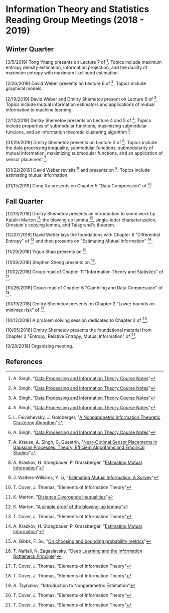 # Information Theory and Statistics Reading Group Meetings (2018 - 2019)

## Winter Quarter

[3/5/2019] Tong Yitang presents on Lecture 7 of [^9]. Topics include maximum entropy density estimation, information projection, and the duality of maximum entropy with maximum likelihood estimation.

[2/26/2019] David Weber presents on Lecture 6 of [^9]. Topics include graphical models.

[2/19/2019] David Weber and Dmitry Shemetov present on Lecture 6 of [^9]. Topics include mutual information estimators and applications of mutual information to machine learning.

[2/12/2019] Dmitry Shemetov presents on Lecture 4 and 5 of [^9]. Topics include properties of submodular functions, maximizing submodular funcions, and an information theoretic clustering algorithm [^11].

[01/29/2019] Dmitry Shemetov presents on Lecture 3 of [^9]. Topics include the data processing inequality, submodular functions, submodularity of mutual information, maximizing submodular functions, and an application of sensor placement [^10].

[01/22/2019] David Weber revisits [^5] and presents on [^8]. Topics include estimating mutual information.

[01/15/2019] Cong Xu presents on Chapter 5 "Data Compression" of [^1].

## Fall Quarter

[12/13/2018] Dmitry Shemetov presents an introduction to some work by Katalin Marton [^6]: the blowing up lemma [^7], single-letter characterization, Ornstein's copying lemma, and Talagrand's theorem.

[12/07/2018] David Weber lays the foundations with Chapter 8 "Differential Entropy" of [^1] and then presents on "Estimating Mutual Information" [^5].

[11/29/2018] Yiqun Shao presents on [^4].

[11/09/2018] Stephen Sheng presents on [^3].

[11/02/2018] Group read of Chapter 11 "Information Theory and Statistics" of [^1].

[10/26/2018] Group read of Chapter 6 "Gambling and Data Compression" of [^1].

[10/19/2018] Dmitry Shemetov presents on Chapter 2 "Lower bounds on minimax risk" of [^2].

[10/12/2018] A problem solving session dedicated to Chapter 2 of [^1].

[10/05/2018] Dmitry Shemetov presents the foundational material from Chapter 2 "Entropy, Relative Entropy, Mutual Information" of [^1].

[9/28/2018] Organizing meeting.

## References

[^1]: T. Cover, J. Thomas, "Elements of Information Theory"
[^2]: A. Tsybakov, "Introduction to Nonparametric Estimation"
[^3]: T. Naftali, N. Zagaslavsky, "[Deep Learning and the Information Bottleneck Principle](https://arxiv.org/abs/1503.02406)"
[^4]: A. Gibbs, F. Su, "[On choosing and bounding probability metrics](https://arxiv.org/abs/math/0209021)"
[^5]: A. Kraskov, H. Stoegbauer, P. Grassberger, "[Estimating Mutual Information](https://arxiv.org/abs/cond-mat/0305641)"
[^6]: K. Marton, "[Distance Divergence Inequalities](https://www.itsoc.org/resources/videos/isit-2013-istanbul/MartonISIT2013.pdf)"
[^7]: K. Marton, "[A simple proof of the blowing-up lemma](https://ieeexplore.ieee.org/document/1057176)"
[^8]: J. Walters-Williams, Y. Li, "[Estimating Mutual Information: A Survey](https://link.springer.com/chapter/10.1007/978-3-642-02962-2_49)"
[^9]: A. Singh, "[Data Processing and Information Theory Course Notes](https://www.cs.cmu.edu/~aarti/Class/10704_Fall16/lecs.html)"
[^10]: A. Krause, A. Singh, C. Guestrin, "[Near-Optimal Sensor Placements in Gaussian Processes: Theory, Efficient Algorithms and Empirical Studies](http://www.jmlr.org/papers/volume9/krause08a/krause08a.pdf)"
[^11]: L. Faivishevsky, J. Goldberger, "[A Nonparametric Information Theoretic Clustering Algorithm](https://www.cs.cmu.edu/~aarti/Class/10704_Fall16/faivishevsky.pdf)"
